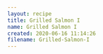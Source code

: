 ```yaml
---
layout: recipe
title: Grilled Salmon I
name: Grilled Salmon I
created: 2020-06-16 11:14:26
filename: Grilled-Salmon-I
---
```

